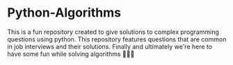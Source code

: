 # Python-Algorithms
This is a fun repository created to give solutions to complex programming questions using python.
This repository features questions that are common in job interviews and their solutions.
Finally and ultimately we're here to have some fun while solving algorithms 👏🚀🥳
